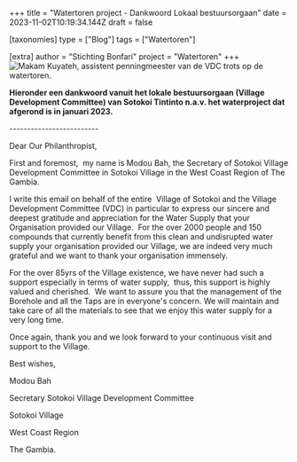 +++
title = "Watertoren project - Dankwoord Lokaal bestuursorgaan"
date = 2023-11-02T10:19:34.144Z
draft = false

[taxonomies]
type = ["Blog"]
tags = ["Watertoren"]

[extra]
author = "Stichting Bonfari"
project = "Watertoren"
+++
![Makam Kuyateh, assistent penningmeester van de VDC trots op de watertoren.](https://res.cloudinary.com/bonfari/image/upload/c_fill,f_auto,q_auto,w_768/v1694424079/penningmeester_VDC.jpg "Makam Kuyateh, assistent penningmeester van de VDC trots op de watertoren.")

<!--StartFragment-->

**Hieronder een dankwoord vanuit het lokale bestuursorgaan (Village Development Committee) van Sotokoi Tintinto n.a.v. het waterproject dat afgerond is in januari 2023.**

\-------------------------

Dear Our Philanthropist,



First and foremost,  my name is Modou Bah, the Secretary of Sotokoi Village Development Committee in Sotokoi Village in the West Coast Region of The Gambia. 



I write this email on behalf of the entire  Village of Sotokoi and the Village Development Committee (VDC) in particular to express our sincere and deepest gratitude and appreciation for the Water Supply that your Organisation provided our Village.  For the over 2000 people and 150 compounds that currently benefit from this clean and undisrupted water supply your organisation provided our Village, we are indeed very much grateful and we want to thank your organisation immensely. 



For the over 85yrs of the Village existence, we have never had such a support especially in terms of water supply,  thus, this support is highly valued and cherished.  We want to assure you that the management of the Borehole and all the Taps are in everyone's concern. We will maintain and take care of all the materials to see that we enjoy this water supply for a very long time. 



Once again, thank you and we look forward to your continuous visit and support to the Village. 



Best wishes, 

Modou Bah

Secretary Sotokoi Village Development Committee 

Sotokoi Village 

West Coast Region 

The Gambia.



<!--EndFragment-->